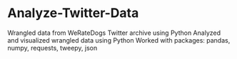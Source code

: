 # Analyze-Twitter-Data
Wrangled data from WeRateDogs Twitter archive using Python
Analyzed and visualized wrangled data using Python
Worked with packages: pandas, numpy, requests, tweepy, json
